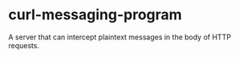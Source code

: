 # curl-messaging-program
A server that can intercept plaintext messages in the body of HTTP requests.
